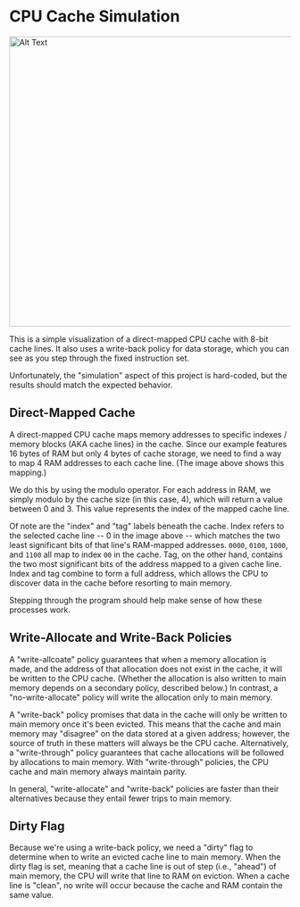 # CPU Cache Simulation

<img src="https://github.com/user-attachments/assets/d71c2b7b-0ab6-4075-bdaf-718e34588432" alt="Alt Text" width="590" height="520">

This is a simple visualization of a direct-mapped CPU cache with 8-bit cache lines. It also uses a write-back policy for data storage, which you can see as you step through the fixed instruction set.

Unfortunately, the "simulation" aspect of this project is hard-coded, but the results should match the expected behavior.

## Direct-Mapped Cache
A direct-mapped CPU cache maps memory addresses to specific indexes / memory blocks (AKA cache lines) in the cache. Since our example features 16 bytes of RAM but only 4 bytes of cache storage, we need to find a way to map 4 RAM addresses to each cache line. (The image above shows this mapping.)

We do this by using the modulo operator. For each address in RAM, we simply modulo by the cache size (in this case, 4), which will return a value between 0 and 3. This value represents the index of the mapped cache line.

Of note are the "index" and "tag" labels beneath the cache. Index refers to the selected cache line -- 0 in the image above -- which matches the two least significant bits of that line's RAM-mapped addresses. `0000`, `0100`, `1000`, and `1100` all map to index `00` in the cache. Tag, on the other hand, contains the two most significant bits of the address mapped to a given cache line. Index and tag combine to form a full address, which allows the CPU to discover data in the cache before resorting to main memory. 

Stepping through the program should help make sense of how these processes work.

## Write-Allocate and Write-Back Policies
A "write-allcoate" policy guarantees that when a memory allocation is made, and the address of that allocation does not exist in the cache, it will be written to the CPU cache. (Whether the allocation is also written to main memory depends on a secondary policy, described below.) In contrast, a "no-write-allocate" policy will write the allocation only to main memory. 

A "write-back" policy promises that data in the cache will only be written to main memory once it's been evicted. This means that the cache and main memory may "disagree" on the data stored at a given address; however, the source of truth in these matters will always be the CPU cache. Alternatively, a "write-through" policy guarantees that cache allocations will be followed by allocations to main memory. With "write-through" policies, the CPU cache and main memory always maintain parity.

In general, "write-allocate" and "write-back" policies are faster than their alternatives because they entail fewer trips to main memory.

## Dirty Flag
Because we're using a write-back policy, we need a "dirty" flag to determine when to write an evicted cache line to main memory. When the dirty flag is set, meaning that a cache line is out of step (i.e., "ahead") of main memory, the CPU will write that line to RAM on eviction. When a cache line is "clean", no write will occur because the cache and RAM contain the same value.

